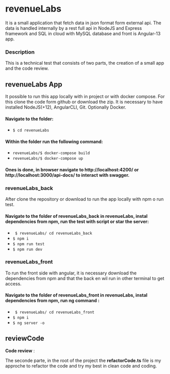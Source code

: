 # revenueLabs

It is a small application that fetch data in json format form external api. The data is handled internally by a rest full api in NodeJS and Express framework and SQL in cloud with MySQL database and front is Angular-13 app.

### Description

This is a technical test that consists of two parts, the creation of a small app and the code review.

## revenueLabs App

It possible to run this app locally with in project or with docker compose. For this clone the code form github or download the zip. It is necessary to have installed NodeJS(+12), AngularCLI, Git. Optionally Docker.

#### Navigate to the folder:

- `$ cd revenueLabs`

#### Within the folder run the following command:

- `revenueLabs/$ docker-compose build`
- `revenueLabs/$ docker-compose up`

#### Ones is done, in browser navigate to http://localhost:4200/ or http://localhost:3000/api-docs/ to interact with swagger.

### revenueLabs_back

After clone the repository or download to run the app locally with npm o run test.

#### Navigate to the folder of revenueLabs_back in revenueLabs, instal dependencies from npm, run the test with script or star the server:

- ` $ revenueLabs/ cd revenueLabs_back`
- `$ npm i`
- `$ npm run test`
- `$ npm run dev`

### revenueLabs_front

To run the front side with angular, it is necessary download the dependencies from npm and that the back en wil run in other terminal to get access.

#### Navigate to the folder of revenueLabs_front in revenueLabs, instal dependencies from npm, run ng command :

- ` $ revenueLabs/ cd revenueLabs_front`
- `$ npm i`
- `$ ng server -o`

## reviewCode

**Code review** :

The seconde parte, in the root of the project the **refactorCode.ts** file is my approche to refactor the code and try my best in clean code and coding.
